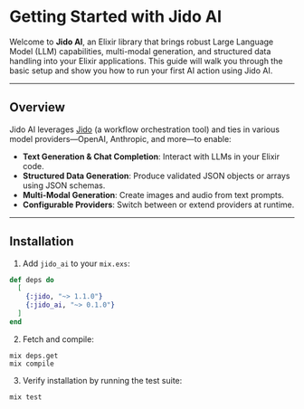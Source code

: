 # Getting Started with Jido AI

Welcome to **Jido AI**, an Elixir library that brings robust Large Language Model (LLM) capabilities, multi-modal generation, and structured data handling into your Elixir applications. This guide will walk you through the basic setup and show you how to run your first AI action using Jido AI.

---

## Overview

Jido AI leverages [Jido](https://hexdocs.pm/jido) (a workflow orchestration tool) and ties in various model providers—OpenAI, Anthropic, and more—to enable:

- **Text Generation & Chat Completion**: Interact with LLMs in your Elixir code.
- **Structured Data Generation**: Produce validated JSON objects or arrays using JSON schemas.
- **Multi-Modal Generation**: Create images and audio from text prompts.
- **Configurable Providers**: Switch between or extend providers at runtime.

---

## Installation

1. Add `jido_ai` to your `mix.exs`:

```elixir
def deps do
  [
    {:jido, "~> 1.1.0"}
    {:jido_ai, "~> 0.1.0"}
  ]
end
```

2. Fetch and compile:

```
mix deps.get
mix compile
```

3. Verify installation by running the test suite:

```
mix test
```
